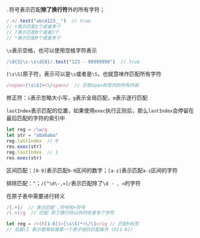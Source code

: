 `.`符号表示匹配**除了换行符**外的所有字符；

```javascript
/.+/.test("abcd123__")  // true
// +表示匹配1个或者多个
// ?表示匹配0个或者1个
// *表示匹配0个或者多个
```

`\s`表示空格，也可以使用空格字符表示

```javascript
/\d{3}\s-\s\d{8}/.test("123 - 99999999")  // true
```

`[\s\S]`原子符，表示可以是`\s`或者是`\S`，也就意味作匹配所有字符

```javascript
/<span>[\s\S]+<\/span>/  // 匹配span标签内的所有内容
```

修正符：`i`表示忽略大小写，`g`表示全局匹配，`m`表示逐行匹配

`lastIndex`表示匹配的位置，如果使用`exec`执行正则后，那么`lastIndex`会停留在最后匹配的字符的索引中

```javascript
let reg = /\w/g
let str = "abababa"
reg.lastIndex  // 0
res.exec(str)  
reg.lastIndex  // 1
res.exec(str)  
```

区间匹配：`[0-9]`表示匹配`0-9`区间的数字；`[a-z]`表示匹配`a-z`区间的字符

排除匹配：`^`；`/[^\d\-,=]/`表示匹配除了`\d - , =`的字符

在原子表中需要进行转义

```javascript
/[.+]/  // 表示匹配 .符号和+符号
/(.+)/g  // 匹配 除了换行符以外的任意多个字符

let reg = /<(h[1-6])>[\s\S]*<\/\1>/ig // 匹配h标签
// 后面\1 表示使用前面第一个原子组的匹配条件 (h[1-6])
```



